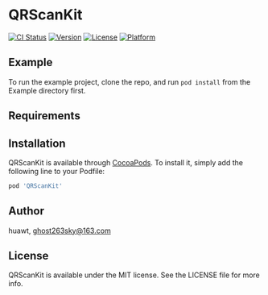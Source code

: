 # QRScanKit

[![CI Status](https://img.shields.io/travis/hauwt/QRScanKit.svg?style=flat)](https://travis-ci.org/huawt/QRScanKit)
[![Version](https://img.shields.io/cocoapods/v/QRScanKit.svg?style=flat)](https://cocoapods.org/pods/QRScanKit)
[![License](https://img.shields.io/cocoapods/l/QRScanKit.svg?style=flat)](https://cocoapods.org/pods/QRScanKit)
[![Platform](https://img.shields.io/cocoapods/p/QRScanKit.svg?style=flat)](https://cocoapods.org/pods/QRScanKit)

## Example

To run the example project, clone the repo, and run `pod install` from the Example directory first.

## Requirements

## Installation

QRScanKit is available through [CocoaPods](https://cocoapods.org). To install
it, simply add the following line to your Podfile:

```ruby
pod 'QRScanKit'
```

## Author

huawt, ghost263sky@163.com

## License

QRScanKit is available under the MIT license. See the LICENSE file for more info.
